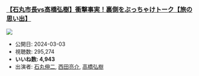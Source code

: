 ### [【石丸市長vs高橋弘樹】衝撃事実！裏側をぶっちゃけトーク【旅の思い出】](https://www.youtube.com/watch?v=CGl5xyi96uQ)
[![](https://img.youtube.com/vi/CGl5xyi96uQ/sddefault.jpg)](https://www.youtube.com/watch?v=CGl5xyi96uQ)
-   公開日: 2024-03-03
-   視聴数: 295,274
-   **いいね数: 4,943**
-   出演者: [石丸伸二](/rehacq_fan/people/石丸伸二 "wikilink"), [西田亮介](/rehacq_fan/people/西田亮介 "wikilink"), [高橋弘樹](/rehacq_fan/people/高橋弘樹 "wikilink")
